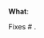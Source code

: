 <!--
Hello,

Thanks for taking the time to fill this Pull Request, it is really appreciated!
Before submitting please read the [contributing guidelines](https://github.com/tdeschryver/Ruling/blob/master/CONTRIBUTING.md).
-->

**What**:
<!-- What changes are being made? (What feature/issue is being fixed here?): `Fixes #123` -->
Fixes # .

<!-- Feel free to add additional comments -->

